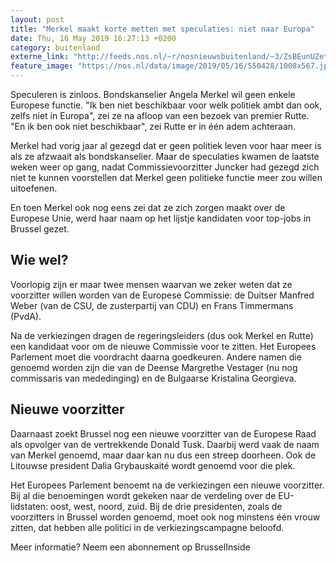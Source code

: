 ```yaml
---
layout: post
title: "Merkel maakt korte metten met speculaties: niet naar Europa"
date: Thu, 16 May 2019 16:27:13 +0200
category: buitenland
externe_link: "http://feeds.nos.nl/~r/nosnieuwsbuitenland/~3/ZsBEunUZets/2284957"
feature_image: "https://nos.nl/data/image/2019/05/16/550428/1008x567.jpg"
---
```


<p>Speculeren is zinloos. Bondskanselier Angela Merkel wil geen enkele Europese functie. "Ik ben niet beschikbaar voor welk politiek ambt dan ook, zelfs niet in Europa", zei ze na afloop van een bezoek van premier Rutte. "En ik ben ook niet beschikbaar", zei Rutte er in één adem achteraan.</p>
<p>Merkel had vorig jaar al gezegd dat er geen politiek leven voor haar meer is als ze afzwaait als bondskanselier. Maar de speculaties kwamen de laatste weken weer op gang, nadat Commissievoorzitter Juncker had gezegd zich niet te kunnen voorstellen dat Merkel geen politieke functie meer zou willen uitoefenen.</p>
<p>En toen Merkel ook nog eens zei dat ze zich zorgen maakt over de Europese Unie, werd haar naam op het lijstje kandidaten voor top-jobs in Brussel gezet.</p>
<h2>Wie wel?</h2>
<p>Voorlopig zijn er maar twee mensen waarvan we zeker weten dat ze voorzitter willen worden van de Europese Commissie: de Duitser Manfred Weber (van de CSU, de zusterpartij van CDU) en Frans Timmermans (PvdA).</p>
<p>Na de verkiezingen dragen de regeringsleiders (dus ook Merkel en Rutte) een kandidaat voor om de nieuwe Commissie voor te zitten. Het Europees Parlement moet die voordracht daarna goedkeuren. Andere namen die genoemd worden zijn die van de Deense Margrethe Vestager (nu nog commissaris van mededinging) en de Bulgaarse Kristalina Georgieva.</p>
<h2>Nieuwe voorzitter</h2>
<p>Daarnaast zoekt Brussel nog een nieuwe voorzitter van de Europese Raad als opvolger van de vertrekkende Donald Tusk. Daarbij werd vaak de naam van Merkel genoemd, maar daar kan nu dus een streep doorheen. Ook de Litouwse president Dalia Grybauskaité wordt genoemd voor die plek.</p>
<p>Het Europees Parlement benoemt na de verkiezingen een nieuwe voorzitter. Bij al die benoemingen wordt gekeken naar de verdeling over de EU-lidstaten: oost, west, noord, zuid. Bij de drie presidenten, zoals de voorzitters in Brussel worden genoemd, moet ook nog minstens één vrouw zitten, dat hebben alle politici in de verkiezingscampagne beloofd.</p>
<p>Meer informatie? Neem een abonnement op BrusselInside</p><img src="http://feeds.feedburner.com/~r/nosnieuwsbuitenland/~4/ZsBEunUZets" height="1" width="1" alt=""/>
